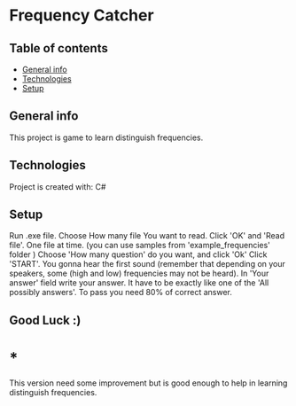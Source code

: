 # Frequency Catcher
## Table of contents
* [General info](#general-info)
* [Technologies](#technologies)
* [Setup](#setup)

## General info
This project is game to learn distinguish frequencies.
	
## Technologies
Project is created with: C#
	
## Setup
Run .exe file.
Choose How many file You want to read.
Click 'OK' and 'Read file'. One file at time. (you can use samples from 'example_frequencies' folder )
Choose 'How many question' do you want, and click 'Ok'
Click 'START'. You gonna hear the first sound (remember that depending on your speakers, some (high and low) frequencies may not be heard).
In 'Your answer' field write your answer. It have to be exactly like one of the 'All possibly answers'.
To pass you need 80% of correct answer.
## Good Luck :)


# * 
 This version need some improvement but is good enough to help in learning distinguish frequencies. 




